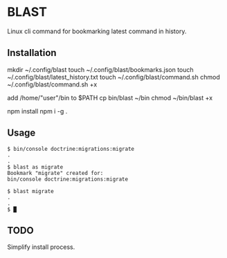 # BLAST
Linux cli command for bookmarking latest command in history.

## Installation
mkdir ~/.config/blast
touch ~/.config/blast/bookmarks.json
touch ~/.config/blast/latest_history.txt
touch ~/.config/blast/command.sh
chmod ~/.config/blast/command.sh +x

add /home/"user"/bin to $PATH
cp bin/blast ~/bin
chmod ~/bin/blast +x

npm install
npm i -g .


## Usage
```
$ bin/console doctrine:migrations:migrate
.
.
$ blast as migrate
Bookmark "migrate" created for:
bin/console doctrine:migrations:migrate

$ blast migrate
.
.
$ █
```

## TODO
Simplify install process.
